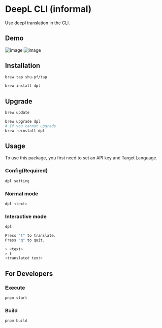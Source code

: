 # DeepL CLI (informal)

Use deepl translation in the CLI.

## Demo

![image](https://github.com/shu-pf/dpl/assets/61904065/956f3ab2-d533-449b-b778-af00eb471ede)
![image](https://github.com/shu-pf/dpl/assets/61904065/024c1047-a283-4456-b493-08bfef1213f9)

## Installation

```sh
brew tap shu-pf/tap
```

```sh
brew install dpl
```

## Upgrade

```sh
brew update
```

```sh
brew upgrade dpl
# If you cannot upgrade
brew reinstall dpl
```

## Usage

To use this package, you first need to set an API key and Target Language.

### Config(Required)

```sh
dpl setting
```

### Normal mode

```sh
dpl <text>
```

### Interactive mode

```sh
dpl

Press "t" to translate.
Press "q" to quit.

> <text>
> t
<translated text>
```

## For Developers

### Execute

```sh
pnpm start
```

### Build

```sh
pnpm build
```
